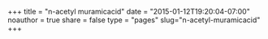 +++
title = "n-acetyl muramicacid"
date = "2015-01-12T19:20:04-07:00"
noauthor = true
share = false
type = "pages"
slug="n-acetyl-muramicacid"
+++


